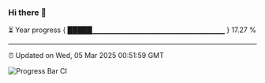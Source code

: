 ### Hi there 👋

⏳ Year progress { █████▁▁▁▁▁▁▁▁▁▁▁▁▁▁▁▁▁▁▁▁▁▁▁▁▁ } 17.27 %

---

⏰ Updated on Wed, 05 Mar 2025 00:51:59 GMT

![Progress Bar CI](https://github.com/Shyam-Makwana/GitHub-Actions-Demo/workflows/Progress%20Bar%20CI/badge.svg)
